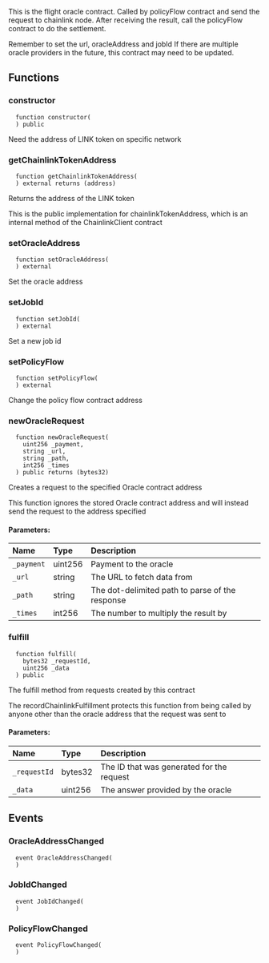 This is the flight oracle contract.
        Called by policyFlow contract and send the request to chainlink node.
        After receiving the result, call the policyFlow contract to do the settlement.

   Remember to set the url, oracleAddress and jobId
        If there are multiple oracle providers in the future, this contract may need to be updated.

## Functions
### constructor
```solidity
  function constructor(
  ) public
```
Need the address of LINK token on specific network



### getChainlinkTokenAddress
```solidity
  function getChainlinkTokenAddress(
  ) external returns (address)
```
Returns the address of the LINK token

This is the public implementation for chainlinkTokenAddress, which is
     an internal method of the ChainlinkClient contract


### setOracleAddress
```solidity
  function setOracleAddress(
  ) external
```
Set the oracle address



### setJobId
```solidity
  function setJobId(
  ) external
```
Set a new job id



### setPolicyFlow
```solidity
  function setPolicyFlow(
  ) external
```
Change the policy flow contract address



### newOracleRequest
```solidity
  function newOracleRequest(
    uint256 _payment,
    string _url,
    string _path,
    int256 _times
  ) public returns (bytes32)
```
Creates a request to the specified Oracle contract address

This function ignores the stored Oracle contract address and
     will instead send the request to the address specified

#### Parameters:
| Name | Type | Description                                                          |
| :--- | :--- | :------------------------------------------------------------------- |
|`_payment` | uint256 | Payment to the oracle
|`_url` | string | The URL to fetch data from
|`_path` | string | The dot-delimited path to parse of the response
|`_times` | int256 | The number to multiply the result by

### fulfill
```solidity
  function fulfill(
    bytes32 _requestId,
    uint256 _data
  ) public
```
The fulfill method from requests created by this contract

The recordChainlinkFulfillment protects this function from being called
     by anyone other than the oracle address that the request was sent to

#### Parameters:
| Name | Type | Description                                                          |
| :--- | :--- | :------------------------------------------------------------------- |
|`_requestId` | bytes32 | The ID that was generated for the request
|`_data` | uint256 | The answer provided by the oracle

## Events
### OracleAddressChanged
```solidity
  event OracleAddressChanged(
  )
```



### JobIdChanged
```solidity
  event JobIdChanged(
  )
```



### PolicyFlowChanged
```solidity
  event PolicyFlowChanged(
  )
```



